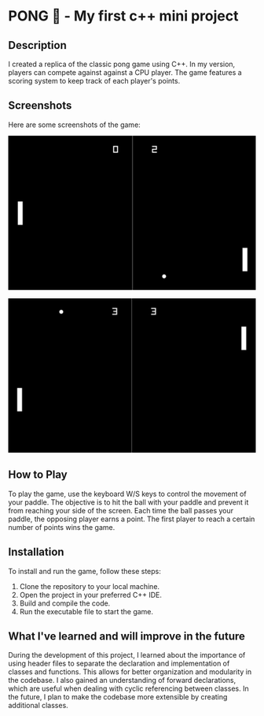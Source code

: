 # PONG 🚀 - My first c++ mini project

## Description

I created a replica of the classic pong game using C++. In my version, players can compete against against a CPU player. The game features a scoring system to keep track of each player's points.

## Screenshots

Here are some screenshots of the game:

![Image 1](./screenshots/1.JPG)

![Image 2](./screenshots/2.JPG)

## How to Play

To play the game, use the keyboard W/S keys to control the movement of your paddle. The objective is to hit the ball with your paddle and prevent it from reaching your side of the screen. Each time the ball passes your paddle, the opposing player earns a point. The first player to reach a certain number of points wins the game.

## Installation

To install and run the game, follow these steps:

1. Clone the repository to your local machine.
2. Open the project in your preferred C++ IDE.
3. Build and compile the code.
4. Run the executable file to start the game.

## What I've learned and will improve in the future

During the development of this project, I learned about the importance of using header files to separate the declaration and implementation of classes and functions. This allows for better organization and modularity in the codebase.
I also gained an understanding of forward declarations, which are useful when dealing with cyclic referencing between classes.
In the future, I plan to make the codebase more extensible by creating additional classes.
